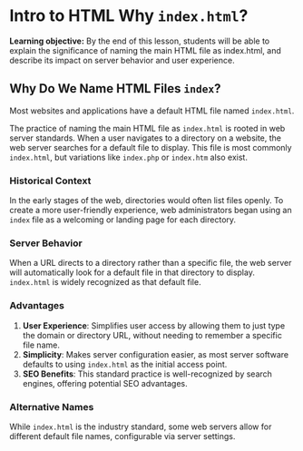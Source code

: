 <h1>
  <span class="headline">Intro to HTML</span>
  <span class="subhead">Why <code>index.html</code>?</span>
</h1>

**Learning objective:** By the end of this lesson, students will be able to explain the significance of naming the main HTML file as index.html, and describe its impact on server behavior and user experience.

## Why Do We Name HTML Files `index`?

Most websites and applications have a default HTML file named `index.html`.

The practice of naming the main HTML file as `index.html` is rooted in web server standards. When a user navigates to a directory on a website, the web server searches for a default file to display. This file is most commonly `index.html`, but variations like `index.php` or `index.htm` also exist.

### Historical Context

In the early stages of the web, directories would often list files openly. To create a more user-friendly experience, web administrators began using an `index` file as a welcoming or landing page for each directory.

### Server Behavior

When a URL directs to a directory rather than a specific file, the web server will automatically look for a default file in that directory to display. `index.html` is widely recognized as that default file.

### Advantages

1. **User Experience**: Simplifies user access by allowing them to just type the domain or directory URL, without needing to remember a specific file name.
2. **Simplicity**: Makes server configuration easier, as most server software defaults to using `index.html` as the initial access point.
3. **SEO Benefits**: This standard practice is well-recognized by search engines, offering potential SEO advantages.

### Alternative Names

While `index.html` is the industry standard, some web servers allow for different default file names, configurable via server settings.
